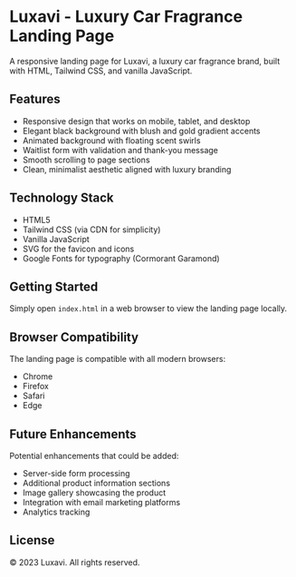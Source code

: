 # Luxavi - Luxury Car Fragrance Landing Page

A responsive landing page for Luxavi, a luxury car fragrance brand, built with HTML, Tailwind CSS, and vanilla JavaScript.

## Features

- Responsive design that works on mobile, tablet, and desktop
- Elegant black background with blush and gold gradient accents
- Animated background with floating scent swirls
- Waitlist form with validation and thank-you message
- Smooth scrolling to page sections
- Clean, minimalist aesthetic aligned with luxury branding

## Technology Stack

- HTML5
- Tailwind CSS (via CDN for simplicity)
- Vanilla JavaScript
- SVG for the favicon and icons
- Google Fonts for typography (Cormorant Garamond)

## Getting Started

Simply open `index.html` in a web browser to view the landing page locally.

## Browser Compatibility

The landing page is compatible with all modern browsers:
- Chrome
- Firefox
- Safari
- Edge

## Future Enhancements

Potential enhancements that could be added:
- Server-side form processing
- Additional product information sections
- Image gallery showcasing the product
- Integration with email marketing platforms
- Analytics tracking

## License

© 2023 Luxavi. All rights reserved. 